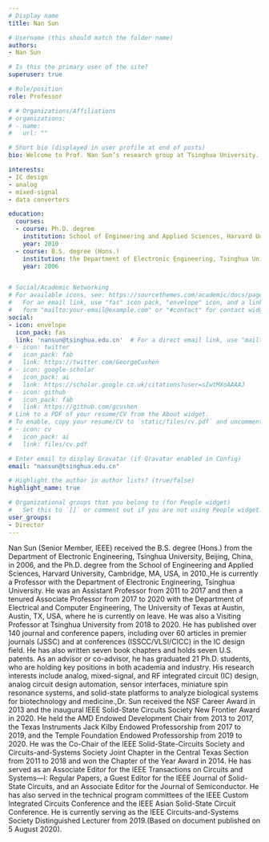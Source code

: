 ```yaml
---
# Display name
title: Nan Sun

# Username (this should match the folder name)
authors:
- Nan Sun

# Is this the primary user of the site?
superuser: true

# Role/position
role: Professor

# # Organizations/Affiliations
# organizations:
# - name: 
#   url: ""

# Short bio (displayed in user profile at end of posts)
bio: Welcome to Prof. Nan Sun’s research group at Tsinghua University.

interests:
- IC design
- analog
- mixed-signal
- data converters

education:
  courses:
  - course: Ph.D. degree
    institution: School of Engineering and Applied Sciences, Harvard University, Cambridge, MA, USA
    year: 2010
  - course: B.S. degree (Hons.)
    institution: the Department of Electronic Engineering, Tsinghua University, Beijing, China
    year: 2006


# Social/Academic Networking
# For available icons, see: https://sourcethemes.com/academic/docs/page-builder/#icons
#   For an email link, use "fas" icon pack, "envelope" icon, and a link in the
#   form "mailto:your-email@example.com" or "#contact" for contact widget.
social:
- icon: envelope
  icon_pack: fas
  link: 'nansun@tsinghua.edu.cn'  # For a direct email link, use "mailto:test@example.org".
# - icon: twitter
#   icon_pack: fab
#   link: https://twitter.com/GeorgeCushen
# - icon: google-scholar
#   icon_pack: ai
#   link: https://scholar.google.co.uk/citations?user=sIwtMXoAAAAJ
# - icon: github
#   icon_pack: fab
#   link: https://github.com/gcushen
# Link to a PDF of your resume/CV from the About widget.
# To enable, copy your resume/CV to `static/files/cv.pdf` and uncomment the lines below.
# - icon: cv
#   icon_pack: ai
#   link: files/cv.pdf

# Enter email to display Gravatar (if Gravatar enabled in Config)
email: "nansun@tsinghua.edu.cn"

# Highlight the author in author lists? (true/false)
highlight_name: true

# Organizational groups that you belong to (for People widget)
#   Set this to `[]` or comment out if you are not using People widget.
user_groups:
- Director
---
```


Nan Sun (Senior Member, IEEE) received the B.S. degree (Hons.) from the Department of Electronic Engineering, Tsinghua University, Beijing, China, in 2006, and the Ph.D. degree from the School of Engineering and Applied Sciences, Harvard University, Cambridge, MA, USA, in 2010.,He is currently a Professor with the Department of Electronic Engineering, Tsinghua University. He was an Assistant Professor from 2011 to 2017 and then a tenured Associate Professor from 2017 to 2020 with the Department of Electrical and Computer Engineering, The University of Texas at Austin, Austin, TX, USA, where he is currently on leave. He was also a Visiting Professor at Tsinghua University from 2018 to 2020. He has published over 140 journal and conference papers, including over 60 articles in premier journals (JSSC) and at conferences (ISSCC/VLSI/CICC) in the IC design field. He has also written seven book chapters and holds seven U.S. patents. As an advisor or co-advisor, he has graduated 21 Ph.D. students, who are holding key positions in both academia and industry. His research interests include analog, mixed-signal, and RF integrated circuit (IC) design, analog circuit design automation, sensor interfaces, miniature spin resonance systems, and solid-state platforms to analyze biological systems for biotechnology and medicine.,Dr. Sun received the NSF Career Award in 2013 and the inaugural IEEE Solid-State Circuits Society New Frontier Award in 2020. He held the AMD Endowed Development Chair from 2013 to 2017, the Texas Instruments Jack Kilby Endowed Professorship from 2017 to 2019, and the Temple Foundation Endowed Professorship from 2019 to 2020. He was the Co-Chair of the IEEE Solid-State-Circuits Society and Circuits-and-Systems Society Joint Chapter in the Central Texas Section from 2011 to 2018 and won the Chapter of the Year Award in 2014. He has served as an Associate Editor for the IEEE Transactions on Circuits and Systems—I: Regular Papers, a Guest Editor for the IEEE Journal of Solid-State Circuits, and an Associate Editor for the Journal of Semiconductor. He has also served in the technical program committees of the IEEE Custom Integrated Circuits Conference and the IEEE Asian Solid-State Circuit Conference. He is currently serving as the IEEE Circuits-and-Systems Society Distinguished Lecturer from 2019.(Based on document published on 5 August 2020).

